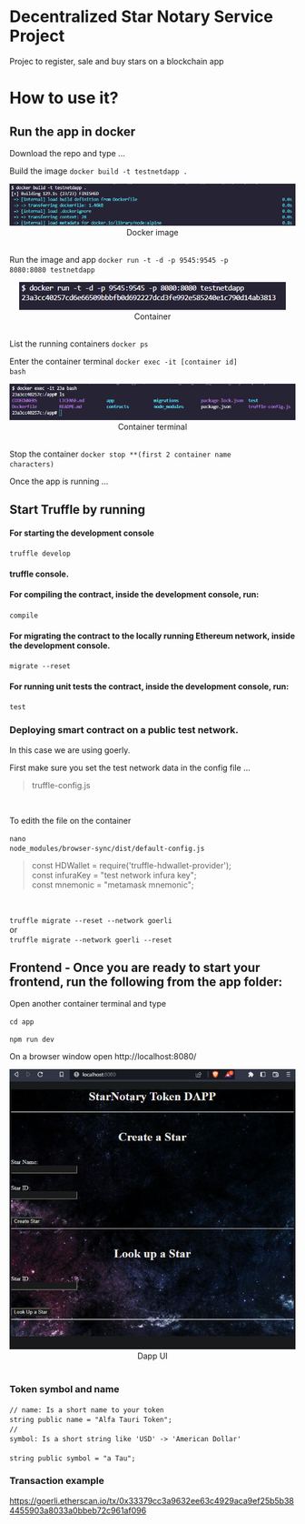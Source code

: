 # Decentralized Star Notary Service Project

Projec to register, sale and buy stars on a blockchain app


# How to use it?

## Run the app in docker

Download the repo and type ...

Build the image <code>docker build -t testnetdapp . </code>

<center>
<img src='images/image.png'/>
<figcaption>Docker image</figcaption></center>
<br/>

Run the image and app <code>docker run -t -d -p 9545:9545 -p 8080:8080 testnetdapp </code>

<center>
<img src='images/container.png'/>
<figcaption>Container</figcaption></center>
<br/>

List the running containers <code>docker ps </code>

Enter the container terminal <code>docker exec -it [container id] bash </code>

<center>
<img src='images/terminal.png'/>
<figcaption>Container terminal</figcaption></center>
<br/>

Stop the container <code>docker stop **(first 2 container name characters) </code>

Once the app is running ...


## Start Truffle by running

#### For starting the development console

<code>truffle develop</code>

#### truffle console.<br/>
#### For compiling the contract, inside the development console, run:<br/>
<code>compile</code>

#### For migrating the contract to the locally running Ethereum network, inside the development console.<br/>
<code>migrate --reset</code>

#### For running unit tests the contract, inside the development console, run:<br/>
<code>test</code>


### Deploying smart contract on a public test network.

In this case we are using goerly.<br />

First make sure you set the test network data in the config file ...

<blockquote>
truffle-config.js
</blockquote> <br />

To edith the file on the container

<code>nano node_modules/browser-sync/dist/default-config.js</code>

<blockquote>
const HDWallet = require('truffle-hdwallet-provider'); <br />
const infuraKey = "test network infura key"; <br />
const mnemonic = "metamask mnemonic";
</blockquote> <br />


<code>truffle migrate --reset --network goerli</code><br />
or <br />
<code>truffle migrate --network goerli --reset </code>


## Frontend - Once you are ready to start your frontend, run the following from the app folder:

Open another container terminal and type

<code>cd app</code>

<code>npm run dev</code>

On a browser window open http://localhost:8080/

<center>
<img src='images/dappui.png'/>
<figcaption>Dapp UI</figcaption></center>
<br/>

### Token symbol and name

<code>// name: Is a short name to your token </code><br/>
<code>string public name = "Alfa Tauri Token"; </code><br/>
<code>// symbol: Is a short string like 'USD' -> 'American Dollar' </code><br/>
<code>string public symbol = "a Tau"; </code>


### Transaction example
https://goerli.etherscan.io/tx/0x33379cc3a9632ee63c4929aca9ef25b5b384455903a8033a0bbeb72c961af096